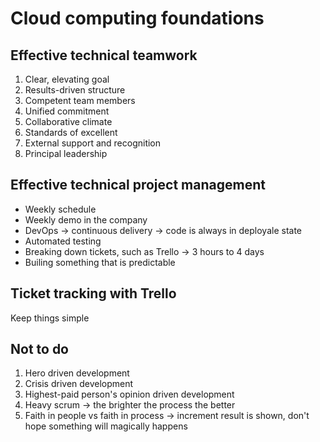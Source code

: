 # Cloud computing foundations

## Effective technical teamwork
1. Clear, elevating goal
2. Results-driven structure
3. Competent team members
4. Unified commitment
5. Collaborative climate
6. Standards of excellent
7. External support and recognition
8. Principal leadership

## Effective technical project management

- Weekly schedule
- Weekly demo in the company
- DevOps -> continuous delivery -> code is always in deployale state
- Automated testing
- Breaking down tickets, such as Trello -> 3 hours to 4 days
- Builing something that is predictable

## Ticket tracking with Trello

Keep things simple

## Not to do
1. Hero driven development
2. Crisis driven development
3. Highest-paid person's opinion driven development
4. Heavy scrum -> the brighter the process the better
5. Faith in people vs faith in process -> increment result is shown, don't hope something will magically happens
